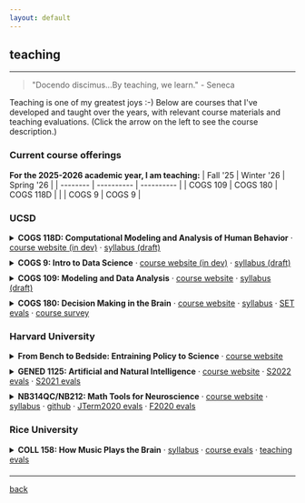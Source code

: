 ```yaml
---
layout: default
---
```

## teaching
***
> "Docendo discimus...By teaching, we learn."  - Seneca

Teaching is one of my greatest joys :-) Below are courses that I've developed and taught over the years, with relevant course materials and teaching evaluations. (Click the arrow on the left to see the course description.)
### Current course offerings

**For the 2025-2026 academic year, I am teaching:**
| Fall '25 | Winter '26 | Spring '26 |
| -------- | ---------- | ---------- |
| COGS 109 |  COGS 180  |  COGS 118D |
|          |   COGS 9   |   COGS 9   |

### UCSD
<details style="margin-bottom: 10px;">
<summary><strong>COGS 118D: Computational Modeling and Analysis of Human Behavior</strong> ·
<a href="https://cogs118d.github.io/sp26/" target="_blank">course website (in dev)</a> · 
<a href="https://docs.google.com/" target="_blank">syllabus (draft)</a></summary> 

<p>Behavioral data is everywhere—revealing how we think, learn, and act. This course equips you to analyze, model, and predict human behavior using tools from machine learning. We will explore a variety of computational models, including Bayesian models, latent variable models, and time series analysis, and apply them to real-world datasets. A practical course for students interested in behavioral data science or computational research in human behavior.
<br>
<strong>This could be a good course for you</strong> if you are interested in applying machine learning concepts to analyze real behavioral datasets and/or learning to generate new research questions at the frontier of computational cognitive science. The course will rely on interactive discussion and collaboration, and will offer a chance to hone your research, presentation, and communication skills.</p>

<p><strong>Prerequisites:</strong> <a href="#">TBD</a> and <a href="#">TBD</a> and <a href="#">TBD</a> or permission of instructor.</p>
</details>

<details style="margin-bottom: 10px;">
<summary><strong>COGS 9: Intro to Data Science</strong> ·
<a href="https://cogs9.github.io/" target="_blank">course website (in dev)</a> · 
<a href="https://docs.google.com/" target="_blank">syllabus (draft)</a></summary> 

<p>Behavioral data is everywhere—revealing how we think, learn, and act. This course equips you to analyze, model, and predict behavior using tools from machine learning. We will explore a variety of computational models, including Bayesian models, latent variable models, and time series analysis, and apply them to real-world datasets. A practical course for students interested in behavioral data science or computational research in human behavior.

This could be a good course for you if you are interested in applying machine learning concepts to analyze real behavioral datasets and/or learning to generate new research questions at the frontier of computational cognitive science. The course will rely on interactive discussion and collaboration, and will offer a chance to hone your research, presentation, and communication skills.</p>

<p><strong>Prerequisites:</strong> <a href="#">TBD</a> and <a href="#">TBD</a> and <a href="#">TBD</a> or permission of instructor.</p>
</details>

<details style="margin-bottom: 10px;">
<summary><strong>COGS 109: Modeling and Data Analysis</strong> ·
<a href="https://cogs109.github.io/fa25/" target="_blank">course website</a> · 
<a href="https://docs.google.com/document/d/1SdpRRqtwHRpUCxthoSMRfS8kZEPTlqgsQaZ8pjTMwKE/edit?usp=sharing" target="_blank">syllabus (draft)</a></summary> 

<p> Understanding data is key to understanding the world around us. This course introduces core concepts in analyzing and interpreting data, including prediction, inference, model complexity, and data dimensionality. You will learn about data analysis techniques such as regression, clustering, and principal component analysis, and apply them to real-world datasets. We will focus on examples relevant to cognitive science, but the skills you gain will be broadly applicable across various domains.</p>

<p><strong>Prerequisites:</strong> <a href="#">COGS 14B</a> and <a href="#">MATH 18 or 31AH</a> and <a href="#"> COGS18 or CSE 7 or CSE 8A or CSE 11</a> or permission of instructor.</p>
</details>

<details style="margin-bottom: 20px;">
<summary><strong>COGS 180: Decision Making in the Brain</strong> ·
<a href="https://cogs180.github.io/su24/" target="_blank">course website</a> · 
<a href="https://docs.google.com/document/d/1YbU2V1225l-x12fQKUVlMM4-4mK96GNLAb7WUcLVrbA/edit?tab=t.0" target="_blank">syllabus</a> · 
<a href="./files/cogs180_set.pdf" target="_blank">SET evals</a> · 
<a href="./files/cogs180_survey.pdf" target="_blank">course survey</a> </summary>

<p>This interdisciplinary course aims to unravel the complexities behind human decision making by integrating insights from psychology, economics, neuroscience, psychiatry, design, and machine learning. We will explore everything from the cognitive biases and heuristics that shape our everyday decisions, to how decision making is impaired in various psychiatric disorders. We will also discuss why it's so hard to make rational decisions, and how we can use AI to improve our decision making.</p>

<p><strong>Prerequisites:</strong> <a href="#">COGS 14A</a> and <a href="#">BILD 12 or COGS 17</a> and <a href="#">COGS 18</a> or permission of instructor.</p>
</details>

### Harvard University

<details style="margin-bottom: 10px;">
<summary><strong>From Bench to Bedside: Entraining Policy to Science</strong> ·
<a href="https://mahpingfellows.github.io/course/" target="_blank">course website</a> </summary>

<p>Circadian rhythms have a profound impact on our health and well being. Beyond regulating our sleep, they influence cognitive alertness, gastric motility, and cardiovascular health and many other body processes. Yet, our industrialized, 24/7 world often brings us out of sync with these rhythms leading to pervasive but addressable health consequences. Students will learn about the molecular and circuit mechanisms that sync our circadian rhythms to environmental cues like light and food, how our everyday activities and societal issues impact these rhythms, and how we can make policies to keep our circadian health intact without sacrificing all the amenities of modern life. Course developed and offered through the <a href="https://mahping.hsites.harvard.edu/pedagogy-fellows-program" target="_blank">MAHPING Pedagogy Fellows Program</a>. </p>
</details>


<details style="margin-bottom: 10px;">
<summary><strong>GENED 1125: Artificial and Natural Intelligence</strong> ·
<a href="https://gened1125.github.io/spring2024/" target="_blank">course website</a> · 
<a href="./files/gened1125_s22.pdf" target="_blank">S2022 evals</a> · 
<a href="./files/gened1125_s21.pdf" target="_blank">S2021 evals</a> </summary>

<p>What is intelligence? An inquiry into the nature of intelligence can take different forms – philosophical, biological, mathematical or technological. In this course, we will use machine intelligence (everything from voice recognizing smartphones to game-playing computers) as a handle to think about natural intelligence (brains and behavior of animals). Although we will start with big, general questions, we will quickly move to concrete queries about brains and computers. This approach, rather than just starting with brains of animals, may be useful in framing more universal questions independent of the specific architecture of brains of animals. As machines increasingly perform tasks that were once thought to be solely in the domain of humans, there is an urgent need for discussions of the moral and societal implications of artificial intelligence.</p>

<p><strong>Guest lectures:</strong></p>
<ul>
  <li><a href="https://www.youtube.com/watch?v=qIjEKWftu0A&ab_channel=LucyLai" target="_blank">Reinforcement learning in the brain</a></li>
  <li><a href="https://www.youtube.com/watch?v=kle1uBIW8dM&ab_channel=LucyLai" target="_blank">What is consciousness? And can machines have it?</a></li>
</ul>
</details>


<details style="margin-bottom: 20px;">
<summary><strong>NB314QC/NB212: Math Tools for Neuroscience</strong> · 
<a href="https://ebatty.github.io/MathToolsforNeuroscience/intro.html" target="_blank">course website</a> · 
<a href="https://docs.google.com/document/d/15kfaz1kyhHrSDlMr_YHbdG58HQfPUHnDL4xzD3m74rg/edit?usp=sharing" target="_blank">syllabus</a> · 
<a href="https://github.com/ebatty/MathToolsforNeuroscience" target="_blank">github</a> · 
<a href="./files/nb314qc_evals.pdf" target="_blank">JTerm2020 evals</a> · 
<a href="./files/nb212_evals.pdf" target="_blank">F2020 evals</a> </summary>

<p>Numerical data analysis has become a nearly indispensable tool in modern neuroscience. This course aims to equip graduate students with the fundamental mathematical skills in quantitative modeling and data analysis necessary for neuroscience research. The course is aimed at first or second-year students in the Neuroscience PhD program, and is open to other graduate students in the biosciences. This pilot course serves as a crash course to the basics of linear algebra, differential equations, and basic probability and statistics from a mathematical perspective. Each mathematical concept will be illustrated via applications to neural datasets. In 2021, the course became a foundational requirement for the PiN <a href="https://pinphd.hms.harvard.edu/training/computational-certificate" target="_blank">Certificate in Computational Neuroscience</a>.</p>
</details>


### Rice University
<details style="margin-bottom: 20px;">
<summary><strong>COLL 158: How Music Plays the Brain</strong> · 
<a href="https://docs.google.com/document/d/16q9Pa99eruEe2GDdR0uwwedANzm61h8XbWsXU7DSy7M/edit?usp=sharing" target="_blank">syllabus</a> · 
<a href="./files/coll158_evals.pdf" target="_blank">course evals</a> · 
<a href="./files/coll158_teaching.pdf" target="_blank">teaching evals</a> </summary>

<p>Why do we love music? Why do certain songs get stuck in our head, or remind us of certain events in our life? What can music teach us about the human brain? This course examines the ways in which music has shaped the human brain and how it continues to shape the way we act, think, and create into the modern age. Students will discuss and critique the various ongoing topics of music cognition and neuroscience research that aim to delve into the biology of this universal human obsession. Recipient of the 2017 Rice University <a href="https://cte.rice.edu/stc#award" target="_blank">Student-Taught Course Teaching Award</a>.</p>
</details>

***
[back](./)
